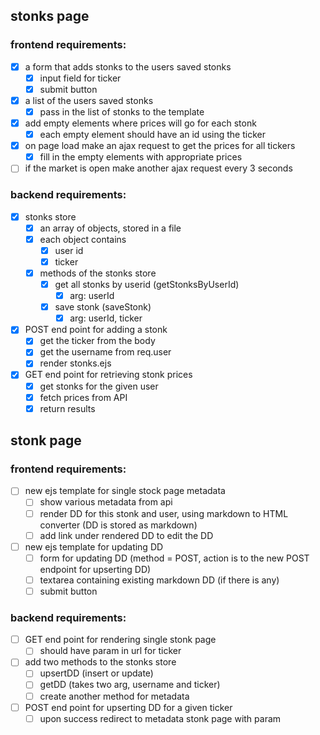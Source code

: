 ## stonks page

### frontend requirements:

- [x] a form that adds stonks to the users saved stonks
  - [x] input field for ticker
  - [x] submit button
- [x] a list of the users saved stonks
  - [x] pass in the list of stonks to the template
- [x] add empty elements where prices will go for each stonk
  - [x] each empty element should have an id using the ticker
- [x] on page load make an ajax request to get the prices for all tickers
  - [x] fill in the empty elements with appropriate prices
- [ ] if the market is open make another ajax request every 3 seconds

### backend requirements:

- [x] stonks store
  - [x] an array of objects, stored in a file
  - [x] each object contains
    - [x] user id
    - [x] ticker
  - [x] methods of the stonks store
    - [x] get all stonks by userid (getStonksByUserId)
      - [x] arg: userId
    - [x] save stonk (saveStonk)
      - [x] arg: userId, ticker
- [x] POST end point for adding a stonk
  - [x] get the ticker from the body
  - [x] get the username from req.user
  - [x] render stonks.ejs
- [x] GET end point for retrieving stonk prices
  - [x] get stonks for the given user
  - [x] fetch prices from API
  - [x] return results

## stonk page

### frontend requirements:

- [ ] new ejs template for single stock page metadata
  - [ ] show various metadata from api
  - [ ] render DD for this stonk and user, using markdown to HTML converter (DD is stored as markdown)
  - [ ] add link under rendered DD to edit the DD
- [ ] new ejs template for updating DD
  - [ ] form for updating DD (method = POST, action is to the new POST endpoint for upserting DD)
  - [ ] textarea containing existing markdown DD (if there is any)
  - [ ] submit button

### backend requirements:

- [ ] GET end point for rendering single stonk page
  - [ ] should have param in url for ticker
- [ ] add two methods to the stonks store
  - [ ] upsertDD (insert or update)
  - [ ] getDD (takes two arg, username and ticker)
  - [ ] create another method for metadata
- [ ] POST end point for upserting DD for a given ticker
  - [ ] upon success redirect to metadata stonk page with param
